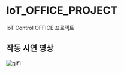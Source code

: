 # IoT_OFFICE_PROJECT
IoT Control OFFICE 프로젝트

## 작동 시연 영상  
  
![gif1](presentation_data/GIFMaker_me.gif)  
